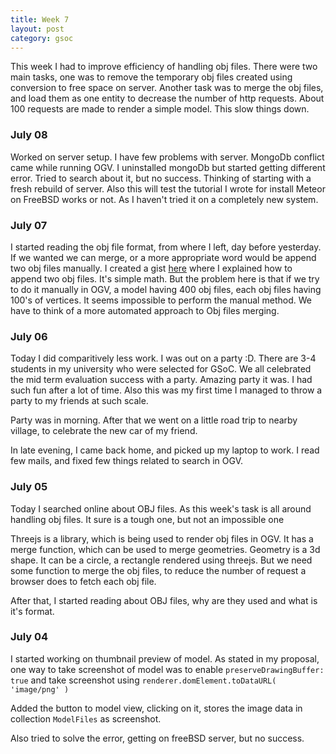 ```yaml
---
title: Week 7
layout: post
category: gsoc
---
```


<p class="lead">
This week I had to improve efficiency of handling obj files. There were two main tasks, one was to remove the temporary obj files created using conversion to free space on server. Another task was to merge the obj files, and load them as one entity to decrease the number of http requests. About 100 requests are made to render a simple model. This slow things down.
</p> 
  
<div class="accordion">
<h3>July 08</h3>
<div>
<p>Worked on server setup. I have few problems with server. MongoDb conflict came while running OGV. I uninstalled mongoDb but started getting different error. Tried to search about it, but no success. Thinking of starting with a fresh rebuild of server. Also this will test the tutorial I wrote for install Meteor on FreeBSD works or not. As I haven't tried it on a completely new system.</p>
</div>

<h3>July 07</h3>
<div>
<p>I started reading the obj file format, from where I left, day before yesterday. If we wanted we can merge, or a more appropriate word would be append two obj files manually. I created a gist <a href="https://gist.githubusercontent.com/Gauravjeetsingh/19444ad7059952e7d0058f6fa7f8365d/raw/a3572b2ffb2c3f8d619271194793c2ee0ef9ce84/obj-file-merge.obj">here</a> where I explained how to append two obj files. It's simple math. But the problem here is that if we try to do it manually in OGV, a model having 400 obj files, each obj files having 100's of vertices. It seems impossible to perform the manual method. We have to think of a more automated approach to Obj files merging.</p>
</div>

<h3>July 06</h3>
<div>
<p>Today I did comparitively less work. I was out on a party :D. There are 3-4 students in my university who were selected for GSoC. We all celebrated the mid term evaluation success with a party. Amazing party it was. I had such fun after a lot of time. Also this was my first time I managed to throw a party to my friends at such scale.</p>
<p>Party was in morning. After that we went on a little road trip to nearby village, to celebrate the new car of my friend.</p>
<p>In late evening, I came back home, and picked up my laptop to work. I read few mails, and fixed few things related to search in OGV.</p> 
</div>

<h3>July 05</h3>
<div>
<p>Today I searched online about OBJ files. As this week's task is all around handling obj files. It sure is a tough one, but not an impossible one</p>
<p>Threejs is a library, which is being used to render obj files in OGV. It has a merge function, which can be used to merge geometries. Geometry is a 3d shape. It can be a circle, a rectangle rendered using threejs. But we need some function to merge the obj files, to reduce the number of request a browser does to fetch each obj file.</p>
<p>After that, I started reading about OBJ files, why are they used and what is it's format.</p>
</div>

<h3>July 04</h3>
<div>
<p>I started working on thumbnail preview of model. As stated in my proposal, one way to take screenshot of model was to enable <code>preserveDrawingBuffer: true</code> and take screenshot using <code>renderer.domElement.toDataURL( 'image/png' )</code></p>
<p>Added the button to model view, clicking on it, stores the image data in collection <code>ModelFiles</code> as screenshot.</p>
<p>Also tried to solve the error, getting on freeBSD server, but no success. </p>
</div>

</div>
